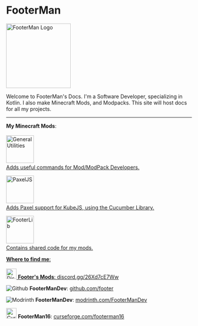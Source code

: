 # FooterMan

<img src="FM16-Dev.png" alt="FooterMan Logo" width="175" height="175"/>

Welcome to FooterMan's Docs. I'm a Software Developer, specializing in Kotlin. I also make Minecraft Mods, and Modpacks.
This site will host docs for all my projects.

---
**My Minecraft Mods**: \
\
<img src="GUtils.png" alt="General Utilities" width="75" height="75" style="inline"/> <a href="General-Utilities.md"/> \
Adds useful commands for Mod/ModPack Developers.

<img src="PaxelJS.png" alt="PaxelJS" width="75" height="75" style="inline"/> <a href="PaxelJS.md"/> \
Adds Paxel support for KubeJS, using the Cucumber Library.

<img src="footerlib.png" alt="FooterLib" width="75" height="75" style="inline" border-effect="rounded"/> <a href="FooterLib.md"/> \
Contains shared code for my mods.

**Where to find me**: \
\
<img src="discord.svg" alt="Discord" width="28" height="28"/> **Footer's Mods**: [discord.gg/26Xd7cE7Ww](https://discord.gg/26Xd7cE7Ww)

<img src="github.png" alt="Github" border-effect="rounded"/> **FooterManDev**: [github.com/footer](https://github.com/FooterManDev)

<img src="mr.png" alt="Modrinth"/> **FooterManDev**: [modrinth.com/FooterManDev](https://modrinth.com/user/FooterManDev)

<img src="cf.png" alt="Curseforge" width="28" height="28"/> **FooterMan16**: [curseforge.com/footerman16](https://www.curseforge.com/members/footerman16)